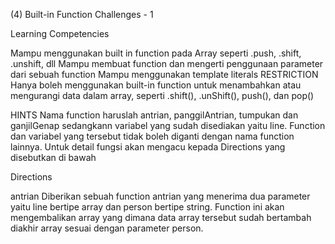 (4) Built-in Function Challenges - 1

Learning Competencies

Mampu menggunakan built in function pada Array seperti .push, .shift, .unshift, dll Mampu membuat function dan mengerti penggunaan parameter dari sebuah function Mampu menggunakan template literals
RESTRICTION
Hanya boleh menggunakan built-in function untuk menambahkan atau mengurangi data dalam array, seperti .shift(), .unShift(), push(), dan pop()

HINTS
Nama function haruslah antrian, panggilAntrian, tumpukan dan ganjilGenap sedangkann variabel yang sudah disediakan yaitu line. Function dan variabel yang tersebut tidak boleh diganti dengan nama function lainnya. Untuk detail fungsi akan mengacu kepada Directions yang disebutkan di bawah

Directions

antrian
Diberikan sebuah function antrian yang menerima dua parameter yaitu line bertipe array dan person bertipe string. Function ini akan mengembalikan array yang dimana data array tersebut sudah bertambah diakhir array sesuai dengan parameter person.